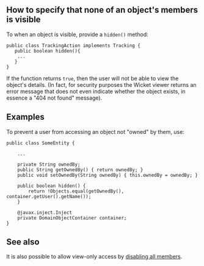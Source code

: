 How to specify that none of an object's members is visible
----------------------------------------------------------

To when an object is visible, provide a `hidden()` method:

    public class TrackingAction implements Tracking {
       public boolean hidden(){
        ...
       }
    }

If the function returns `true`, then the user will not be able to view the
object's details.  (In fact, for security purposes the Wicket viewer returns 
an error message that does not even indicate whether the object exists, in 
essence a "404 not found" message).


## Examples

To prevent a user from accessing an object not "owned" by them, use:

    public class SomeEntity {
    
        ...
        
        private String ownedBy;
        public String getOwnedBy() { return ownedBy; }
        public void setOwnedBy(String ownedBy) { this.ownedBy = ownedBy; }
        
        public boolean hidden() {
            return !Objects.equal(getOwnedBy(), container.getUser().getName());
        }
        
        @javax.inject.Inject
        private DomainObjectContainer container;
    }

    
## See also

It is also possible to allow view-only access by [disabling all members](how-to-02-080-How-to-specify-that-none-of-an-object's-members-can-be-modified-or-invoked.html).
